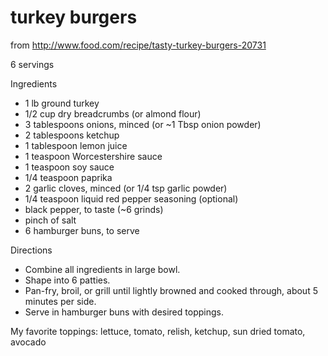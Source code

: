 # turkey burgers

from http://www.food.com/recipe/tasty-turkey-burgers-20731

6 servings

Ingredients

* 1 lb ground turkey
* 1/2 cup dry breadcrumbs (or almond flour)
* 3 tablespoons onions, minced (or ~1 Tbsp onion powder)
* 2 tablespoons ketchup
* 1 tablespoon lemon juice
* 1 teaspoon Worcestershire sauce
* 1 teaspoon soy sauce
* 1/4 teaspoon paprika
* 2 garlic cloves, minced (or 1/4 tsp garlic powder)
* 1/4 teaspoon liquid red pepper seasoning (optional)
* black pepper, to taste (~6 grinds)
* pinch of salt
* 6 hamburger buns, to serve

Directions

* Combine all ingredients in large bowl.
* Shape into 6 patties.
* Pan-fry, broil, or grill until lightly browned and cooked through, about 5 minutes per side.
* Serve in hamburger buns with desired toppings.

My favorite toppings: lettuce, tomato, relish, ketchup, sun dried tomato, avocado

